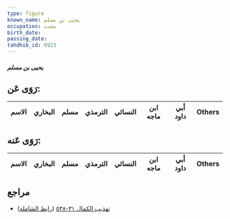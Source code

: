 ```yaml
---
type: figure
known_name: يحيى بن مسلم
occupation: محدث
birth_date:
passing_date:
tahdhib_id: 6923
---
```

##### يحيى بن مسلم

## رَوَى عَن:
| الاسم | البخاري | مسلم | الترمذي | النسائي | ابن ماجه | أبي داود | Others |
| ----- | ------- | ---- | ------- | ------- | -------- | -------- | ------ |
## رَوَى عَنه:
| الاسم | البخاري | مسلم | الترمذي | النسائي | ابن ماجه | أبي داود | Others |
| ----- | ------- | ---- | ------- | ------- | -------- | -------- | ------ |
## مراجع
- [تهذيب الكمال ٣١-٥٣٨](obsidian://open?vault=Tahdhib-al-Kamal&file=Figures/٦٩٢٣-يحيى%20بن%20مسلم) ([رابط الشاملة](https://shamela.ws/book/3722/17086))